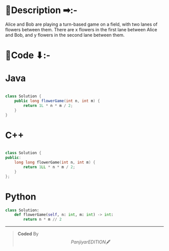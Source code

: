 # 📍Description ➡:-
<!-- Describe your first thoughts on how to solve this problem. -->
Alice and Bob are playing a turn-based game on a field, with two lanes of flowers between them. There are x flowers in the first lane between Alice and Bob, and y flowers in the second lane between them.


# 📝Code ⬇:-


# Java
```java []

class Solution {
    public long flowerGame(int n, int m) {
        return 1L * n * m / 2;
    }
}
```

# C++
``` cpp []

class Solution {
public:
    long long flowerGame(int n, int m) {
        return 1LL * n * m / 2;
    }
};
```

# Python
``` python []
class Solution:
    def flowerGame(self, n: int, m: int) -> int:
        return n * m // 2   
```

---

>    **Coded** By $$Panjiyar EDITION 🖋  $$

               
